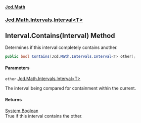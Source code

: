 #### [Jcd.Math](index.md 'index')
### [Jcd.Math.Intervals](Jcd.Math.Intervals.md 'Jcd.Math.Intervals').[Interval&lt;T&gt;](Jcd.Math.Intervals.Interval_T_.md 'Jcd.Math.Intervals.Interval<T>')

## Interval<T>.Contains(Interval<T>) Method

Determines if this interval completely contains another.

```csharp
public bool Contains(Jcd.Math.Intervals.Interval<T> other);
```
#### Parameters

<a name='Jcd.Math.Intervals.Interval_T_.Contains(Jcd.Math.Intervals.Interval_T_).other'></a>

`other` [Jcd.Math.Intervals.Interval&lt;](Jcd.Math.Intervals.Interval_T_.md 'Jcd.Math.Intervals.Interval<T>')[T](Jcd.Math.Intervals.Interval_T_.md#Jcd.Math.Intervals.Interval_T_.T 'Jcd.Math.Intervals.Interval<T>.T')[&gt;](Jcd.Math.Intervals.Interval_T_.md 'Jcd.Math.Intervals.Interval<T>')

The interval being compared for containment within the current.

#### Returns
[System.Boolean](https://docs.microsoft.com/en-us/dotnet/api/System.Boolean 'System.Boolean')  
True if this interval contains the other.